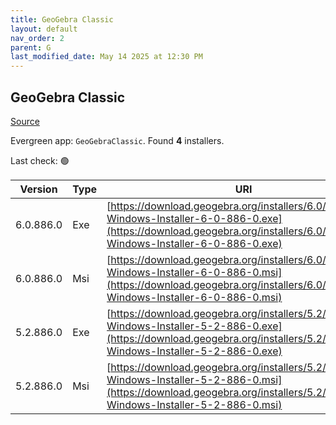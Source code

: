 ```yaml
---
title: GeoGebra Classic
layout: default
nav_order: 2
parent: G
last_modified_date: May 14 2025 at 12:30 PM
---
```


## GeoGebra Classic

[Source](https://www.geogebra.org)

Evergreen app: `GeoGebraClassic`. Found **4** installers.

Last check: 🟢

| Version   | Type | URI                                                                                                                                                                            |
| --------- | ---- | ------------------------------------------------------------------------------------------------------------------------------------------------------------------------------ |
| 6.0.886.0 | Exe  | [https://download.geogebra.org/installers/6.0/GeoGebra-Windows-Installer-6-0-886-0.exe](https://download.geogebra.org/installers/6.0/GeoGebra-Windows-Installer-6-0-886-0.exe) |
| 6.0.886.0 | Msi  | [https://download.geogebra.org/installers/6.0/GeoGebra-Windows-Installer-6-0-886-0.msi](https://download.geogebra.org/installers/6.0/GeoGebra-Windows-Installer-6-0-886-0.msi) |
| 5.2.886.0 | Exe  | [https://download.geogebra.org/installers/5.2/GeoGebra-Windows-Installer-5-2-886-0.exe](https://download.geogebra.org/installers/5.2/GeoGebra-Windows-Installer-5-2-886-0.exe) |
| 5.2.886.0 | Msi  | [https://download.geogebra.org/installers/5.2/GeoGebra-Windows-Installer-5-2-886-0.msi](https://download.geogebra.org/installers/5.2/GeoGebra-Windows-Installer-5-2-886-0.msi) |
